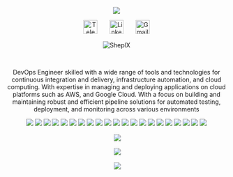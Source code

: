<p align="center">
  <a href="https://github.com/SheplX"><img src="https://readme-typing-svg.herokuapp.com/?lines=Welcome!;Iam%20DevOps%20Engineer;Building%20Different%20Solutions;Always%20Learning%20New%20Things&font=Fira%20Code&center=true&width=440&height=45&color=f75c7e&vCenter=true&size=22"></a>
<p align="center">
  <a href="https://t.me/CHI_X_NGO"><img width="32px" alt="Telegram" title="Telegram" src="https://github.com/SheplX/SheplX/blob/main/Img/telegram.png"/></a>
  &#8287;&#8287;&#8287;&#8287;&#8287;
  <a href="https://www.linkedin.com/in/shepl/"><img width="32px" alt="Linkedin" title="Linkedin" src="https://github.com/SheplX/SheplX/blob/main/Img/linkedin.png"/></a>
  &#8287;&#8287;&#8287;&#8287;&#8287;
  <a href="mailto:shepl.dev@gmail.com"><img width="32px" alt="Gmail" title="Gmail" src="https://github.com/SheplX/SheplX/blob/main/Img/email.png"/></a>
</p>
<p align="center"> <img src="https://komarev.com/ghpvc/?username=SheplX&label=Profile%20views&color=0e75b6&style=flat" alt="SheplX" /> </p>
<br/>
<p align="center">
DevOps Engineer skilled with a wide range of tools and technologies for continuous integration and delivery, infrastructure automation, and cloud computing. With expertise in managing and deploying applications on cloud platforms such as AWS, and Google Cloud. With a focus on building and maintaining robust and efficient pipeline solutions for automated testing, deployment, and monitoring across various environments
<p align="center">
  <a href="#"><img src="https://img.shields.io/badge/-Terraform-623CE4?style=for-the-badge&logo=terraform&logoColor=white"></a>
  <a href="#"><img src="https://img.shields.io/badge/-Ansible-EE0000?style=for-the-badge&logo=ansible&logoColor=white"></a>
  <a href="#"><img src="https://img.shields.io/badge/-Docker-2496ED?style=for-the-badge&logo=docker&logoColor=white"></a>
  <a href="#"><img src="https://img.shields.io/badge/-Kubernetes-326CE5?style=for-the-badge&logo=kubernetes&logoColor=white"></a>
  <a href="#"><img src="https://img.shields.io/badge/-Helm-277A9F?style=for-the-badge&logo=helm&logoColor=white"></a>
  <a href="#"><img src="https://img.shields.io/badge/-SonarQube-4E9BCD?style=for-the-badge&logo=sonarqube&logoColor=white"></a>
  <a href="#"><img src="https://img.shields.io/badge/-Nexus-3C3F42?style=for-the-badge&logo=sonatype&logoColor=white"></a>
  <a href="#"><img src="https://img.shields.io/badge/-Redis-DC382D?style=for-the-badge&logo=redis&logoColor=white"></a>
  <a href="#"><img src="https://img.shields.io/badge/-MongoDB-47A248?style=for-the-badge&logo=mongodb&logoColor=white"></a>
  <a href="#"><img src="https://img.shields.io/badge/-Nginx-009639?style=for-the-badge&logo=nginx&logoColor=white"></a>
  <a href="#"><img src="https://img.shields.io/badge/-Apache-D22128?style=for-the-badge&logo=apache&logoColor=white"></a>
  <a href="#"><img src="https://img.shields.io/badge/-API-FF5733?style=for-the-badge&logo=swagger&logoColor=white"></a>
  <a href="#"><img src="https://img.shields.io/badge/-Jenkins-D24939?style=for-the-badge&logo=jenkins&logoColor=white"></a>
  <a href="#"><img src="https://img.shields.io/badge/-Git-F05032?style=for-the-badge&logo=git&logoColor=white"></a>
  <a href="#"><img src="https://img.shields.io/badge/-GitHub-3776AB?style=for-the-badge&logo=github&logoColor=white"></a>
  <a href="#"><img src="https://img.shields.io/badge/-GitOps-222222?style=for-the-badge&logo=gitops&logoColor=white"></a>
  <a href="#"><img src="https://img.shields.io/badge/-GitHub%20Actions-2088FF?style=for-the-badge&logo=github-actions&logoColor=white"></a>
  <a href="#"><img src="https://img.shields.io/badge/-Argo%20CD-2D98FF?style=for-the-badge&logo=argo&logoColor=white"></a>
  <a href="#"><img src="https://img.shields.io/badge/-Linux-0078D6?style=for-the-badge&logo=windows-terminal&logoColor=white"></a>
  <a href="#"><img src="https://img.shields.io/badge/-Bash-4EAA25?style=for-the-badge&logo=gnu-bash&logoColor=white"></a>
  <a href="#"><img src="https://img.shields.io/badge/-Python-3776AB?style=for-the-badge&logo=python&logoColor=white"></a>
</p>
<p align="center">&nbsp;<img align="center" src="https://github-readme-streak-stats.herokuapp.com/?user=SheplX&layout=compact&theme=radical&hide_border=true"
</p> 
<p align="center">&nbsp;<img align="center" src="https://github-readme-stats.vercel.app/api?username=SheplX&theme=radical&hide_border=true"
</p>
<p align="center">&nbsp;<img align="center" src="https://github-readme-stats.vercel.app/api/top-langs/?username=SheplX&layout=compact&hide_border=true&theme=radical"
</p>

